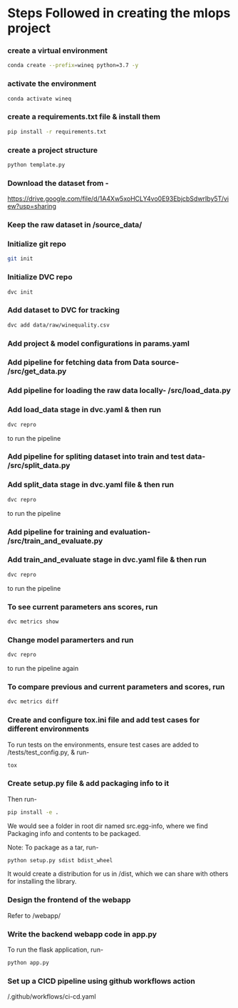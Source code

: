 # Steps Followed in creating the mlops project

### create a virtual environment

```bash
conda create --prefix=wineq python=3.7 -y
```

### activate the environment
```bash
conda activate wineq
```

### create a requirements.txt file & install them
```bash
pip install -r requirements.txt
```

### create a project structure
```bash
python template.py
```

### Download the dataset from -
https://drive.google.com/file/d/1A4Xw5xoHCLY4vo0E93EbjcbSdwrIby5T/view?usp=sharing

### Keep the raw dataset in /source_data/

### Initialize git repo
```bash
git init
```

### Initialize DVC repo
```bash
dvc init
```

### Add dataset to DVC for tracking
```bash
dvc add data/raw/winequality.csv
```

### Add project & model configurations in params.yaml

### Add pipeline for fetching data from Data source- /src/get_data.py

### Add pipeline for loading the raw data locally- /src/load_data.py

### Add load_data stage in dvc.yaml & then run
```bash
dvc repro
```
to run the pipeline

### Add pipeline for spliting dataset into train and test data- /src/split_data.py

### Add split_data stage in dvc.yaml file & then run
```bash
dvc repro
```
to run the pipeline

### Add pipeline for training and evaluation- /src/train_and_evaluate.py

### Add train_and_evaluate stage in dvc.yaml file & then run
```bash
dvc repro
```
to run the pipeline

### To see current parameters ans scores, run
```bash
dvc metrics show
```

### Change model paramerters and run
```bash
dvc repro
```
to run the pipeline again

### To compare previous and current parameters and scores, run
```bash
dvc metrics diff
```

### Create and configure tox.ini file and add test cases for different environments
To run tests on the environments, ensure test cases are added to /tests/test_config.py, & run-
```bash
tox
```

### Create setup.py file & add packaging info to it
Then run-
```bash
pip install -e .
```
We would see a folder in root dir named src.egg-info, where we find Packaging info and contents to be packaged.

Note: To package as a tar, run-
```bash
python setup.py sdist bdist_wheel
```
It would create a distribution for us in /dist, which we can share with others for installing the library.

### Design the frontend of the webapp
Refer to /webapp/

### Write the backend webapp code in app.py
To run the flask application, run-
```bash
python app.py
```

### Set up a CICD pipeline using github workflows action
/.github/workflows/ci-cd.yaml

